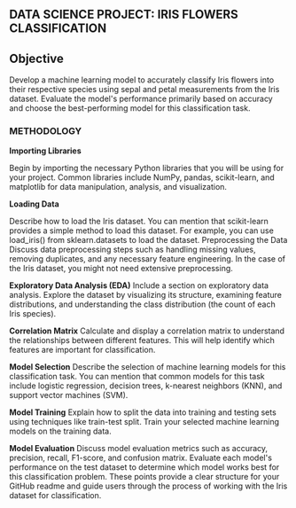 ## **DATA SCIENCE PROJECT: IRIS FLOWERS CLASSIFICATION**

## **Objective**
Develop a machine learning model to accurately classify Iris flowers into their respective species using sepal and petal measurements from the Iris dataset. Evaluate the model's performance primarily based on accuracy and choose the best-performing model for this classification task.

### **METHODOLOGY**

**Importing Libraries**

Begin by importing the necessary Python libraries that you will be using for your project. Common libraries include NumPy, pandas, scikit-learn, and matplotlib for data manipulation, analysis, and visualization.

**Loading Data**

Describe how to load the Iris dataset. You can mention that scikit-learn provides a simple method to load this dataset. For example, you can use load_iris() from sklearn.datasets to load the dataset.
Preprocessing the Data
Discuss data preprocessing steps such as handling missing values, removing duplicates, and any necessary feature engineering. In the case of the Iris dataset, you might not need extensive preprocessing.

**Exploratory Data Analysis (EDA)**
Include a section on exploratory data analysis. Explore the dataset by visualizing its structure, examining feature distributions, and understanding the class distribution (the count of each Iris species).

**Correlation Matrix**
Calculate and display a correlation matrix to understand the relationships between different features. This will help identify which features are important for classification.

**Model Selection**
Describe the selection of machine learning models for this classification task. You can mention that common models for this task include logistic regression, decision trees, k-nearest neighbors (KNN), and support vector machines (SVM).

**Model Training**
Explain how to split the data into training and testing sets using techniques like train-test split. Train your selected machine learning models on the training data.

**Model Evaluation**
Discuss model evaluation metrics such as accuracy, precision, recall, F1-score, and confusion matrix. Evaluate each model's performance on the test dataset to determine which model works best for this classification problem.
These points provide a clear structure for your GitHub readme and guide users through the process of working with the Iris dataset for classification.
